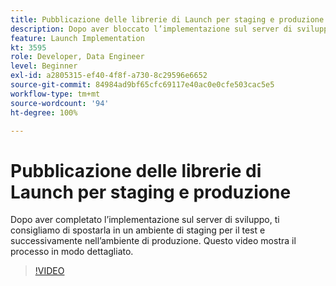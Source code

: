 ```yaml
---
title: Pubblicazione delle librerie di Launch per staging e produzione
description: Dopo aver bloccato l’implementazione sul server di sviluppo, ti consigliamo di spostarla in un ambiente di staging per il test e successivamente nell’ambiente di produzione. Questo video mostra il processo in modo dettagliato.
feature: Launch Implementation
kt: 3595
role: Developer, Data Engineer
level: Beginner
exl-id: a2805315-ef40-4f8f-a730-8c29596e6652
source-git-commit: 84984ad9bf65cfc69117e40ac0e0cfe503cac5e5
workflow-type: tm+mt
source-wordcount: '94'
ht-degree: 100%

---
```


# Pubblicazione delle librerie di Launch per staging e produzione

Dopo aver completato l’implementazione sul server di sviluppo, ti consigliamo di spostarla in un ambiente di staging per il test e successivamente nell’ambiente di produzione. Questo video mostra il processo in modo dettagliato.

>[!VIDEO](https://video.tv.adobe.com/v/28777/?quality=12&learn=on)
